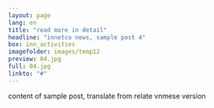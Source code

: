 ```yaml
---
layout: page
lang: en
title: "read more in detail"
headline: "innetco news, sample post 4"
box: inn_activities
imagefolder: images/temp12
preview: 04.jpg
full: 04.jpg
linkto: "#"
---
```


content of sample post, translate from relate vnmese version